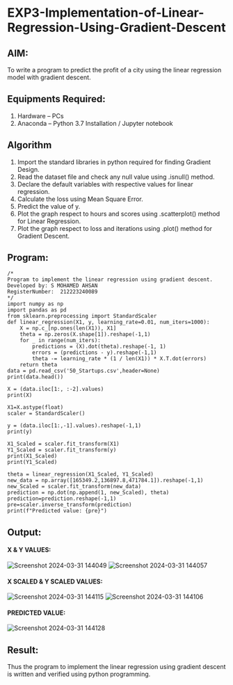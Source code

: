 # EXP3-Implementation-of-Linear-Regression-Using-Gradient-Descent

## AIM:
To write a program to predict the profit of a city using the linear regression model with gradient descent.

## Equipments Required:
1. Hardware – PCs
2. Anaconda – Python 3.7 Installation / Jupyter notebook

## Algorithm
1. Import the standard libraries in python required for finding Gradient Design.
2. Read the dataset file and check any null value using .isnull() method.
3. Declare the default variables with respective values for linear regression.
4. Calculate the loss using Mean Square Error.
5. Predict the value of y.
6. Plot the graph respect to hours and scores using .scatterplot() method for Linear Regression.
7. Plot the graph respect to loss and iterations using .plot() method for Gradient Descent.
## Program:
```
/*
Program to implement the linear regression using gradient descent.
Developed by: S MOHAMED AHSAN
RegisterNumber:  212223240089
*/
import numpy as np
import pandas as pd
from sklearn.preprocessing import StandardScaler
def linear_regression(X1, y, learning_rate=0.01, num_iters=1000):
    X = np.c_[np.ones(len(X1)), X1]
    theta = np.zeros(X.shape[1]).reshape(-1,1)
    for _ in range(num_iters):
        predictions = (X).dot(theta).reshape(-1, 1)
        errors = (predictions - y).reshape(-1,1)
        theta -= learning_rate * (1 / len(X1)) * X.T.dot(errors)
    return theta
data = pd.read_csv('50_Startups.csv',header=None) 
print(data.head())

X = (data.iloc[1:, :-2].values)
print(X)

X1=X.astype(float)
scaler = StandardScaler()

y = (data.iloc[1:,-1].values).reshape(-1,1)
print(y)

X1_Scaled = scaler.fit_transform(X1)
Y1_Scaled = scaler.fit_transform(y)
print(X1_Scaled)
print(Y1_Scaled)

theta = linear_regression(X1_Scaled, Y1_Scaled)
new_data = np.array([165349.2,136897.8,471784.1]).reshape(-1,1)
new_Scaled = scaler.fit_transform(new_data)
prediction = np.dot(np.append(1, new_Scaled), theta)
prediction=prediction.reshape(-1,1)
pre=scaler.inverse_transform(prediction)
print(f"Predicted value: {pre}")
```

## Output:
#### X & Y VALUES:
![Screenshot 2024-03-31 144049](https://github.com/MOHAMEDAHSAN/Implementation-of-Linear-Regression-Using-Gradient-Descent/assets/139331378/281aa602-1cc6-4016-8fb2-fc553fcd9157)
![Screenshot 2024-03-31 144057](https://github.com/MOHAMEDAHSAN/Implementation-of-Linear-Regression-Using-Gradient-Descent/assets/139331378/d0446f88-bd76-43b7-9cfd-37d0583883e0)


#### X SCALED & Y SCALED VALUES:
![Screenshot 2024-03-31 144115](https://github.com/MOHAMEDAHSAN/Implementation-of-Linear-Regression-Using-Gradient-Descent/assets/139331378/7ce18852-131e-4da0-94e5-f898d9039297)
![Screenshot 2024-03-31 144106](https://github.com/MOHAMEDAHSAN/Implementation-of-Linear-Regression-Using-Gradient-Descent/assets/139331378/e54d9e71-9c57-48d8-bbba-0a6042ac8855)


#### PREDICTED VALUE:
![Screenshot 2024-03-31 144128](https://github.com/MOHAMEDAHSAN/Implementation-of-Linear-Regression-Using-Gradient-Descent/assets/139331378/f249b2ea-7c83-4b23-995d-9f3f7d1d4af9)



## Result:
Thus the program to implement the linear regression using gradient descent is written and verified using python programming.
